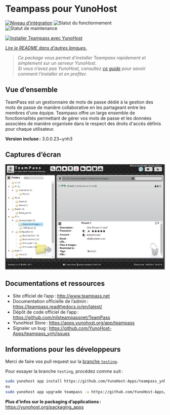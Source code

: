 <!--
Nota bene : ce README est automatiquement généré par <https://github.com/YunoHost/apps/tree/master/tools/readme_generator>
Il NE doit PAS être modifié à la main.
-->

# Teampass pour YunoHost

[![Niveau d’intégration](https://dash.yunohost.org/integration/teampass.svg)](https://ci-apps.yunohost.org/ci/apps/teampass/) ![Statut du fonctionnement](https://ci-apps.yunohost.org/ci/badges/teampass.status.svg) ![Statut de maintenance](https://ci-apps.yunohost.org/ci/badges/teampass.maintain.svg)

[![Installer Teampass avec YunoHost](https://install-app.yunohost.org/install-with-yunohost.svg)](https://install-app.yunohost.org/?app=teampass)

*[Lire le README dans d'autres langues.](./ALL_README.md)*

> *Ce package vous permet d’installer Teampass rapidement et simplement sur un serveur YunoHost.*  
> *Si vous n’avez pas YunoHost, consultez [ce guide](https://yunohost.org/install) pour savoir comment l’installer et en profiter.*

## Vue d’ensemble

TeamPass est un gestionnaire de mots de passe dédié à la gestion des mots de passe de manière collaborative en les partageant entre les membres d'une équipe.
Teampass offre un large ensemble de fonctionnalités permettant de gérer vos mots de passe et les données associées de manière organisée dans le respect des droits d'accès définis pour chaque utilisateur.


**Version incluse :** 3.0.0.23~ynh3

## Captures d’écran

![Capture d’écran de Teampass](./doc/screenshots/screenshot.png)

## Documentations et ressources

- Site officiel de l’app : <http://www.teampass.net>
- Documentation officielle de l’admin : <https://teampass.readthedocs.io/en/latest/>
- Dépôt de code officiel de l’app : <https://github.com/nilsteampassnet/TeamPass>
- YunoHost Store : <https://apps.yunohost.org/app/teampass>
- Signaler un bug : <https://github.com/YunoHost-Apps/teampass_ynh/issues>

## Informations pour les développeurs

Merci de faire vos pull request sur la [branche `testing`](https://github.com/YunoHost-Apps/teampass_ynh/tree/testing).

Pour essayer la branche `testing`, procédez comme suit :

```bash
sudo yunohost app install https://github.com/YunoHost-Apps/teampass_ynh/tree/testing --debug
ou
sudo yunohost app upgrade teampass -u https://github.com/YunoHost-Apps/teampass_ynh/tree/testing --debug
```

**Plus d’infos sur le packaging d’applications :** <https://yunohost.org/packaging_apps>
